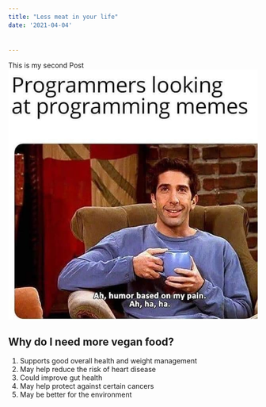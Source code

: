 ```yaml
---
title: "Less meat in your life"
date: '2021-04-04'


---
```

This is my second Post
![Meme](./pain-meme.jpg)
## Why do I need more vegan food?

1. Supports good overall health and weight management
2. May help reduce the risk of heart disease
3. Could improve gut health
4. May help protect against certain cancers
5. May be better for the environment
